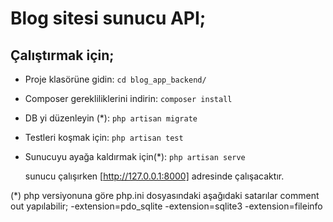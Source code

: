 # Blog sitesi sunucu API;

## Çalıştırmak için;

- Proje klasörüne gidin:
  `cd blog_app_backend/`
  
- Composer gerekliliklerini indirin:
   `composer install`
 
- DB yi düzenleyin (*):
   `php artisan migrate` 
  
- Testleri koşmak için:
  `php artisan test`
 
- Sunucuyu ayağa kaldırmak için(*):
  `php artisan serve`

  sunucu çalışırken [http://127.0.0.1:8000] adresinde çalışacaktır.

(*) php versiyonuna göre php.ini dosyasındaki aşağıdaki satarılar comment out yapılabilir;
    -extension=pdo_sqlite
    -extension=sqlite3
    -extension=fileinfo
